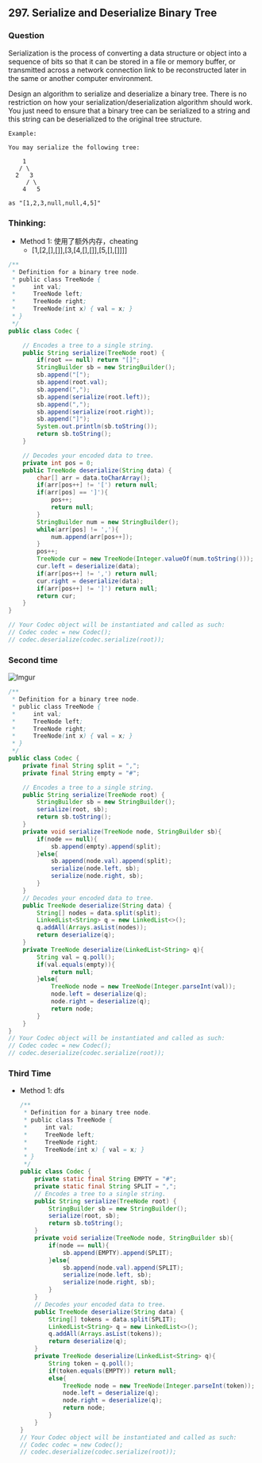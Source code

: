## 297. Serialize and Deserialize Binary Tree

### Question
Serialization is the process of converting a data structure or object into a sequence of bits so that it can be stored in a file or memory buffer, or transmitted across a network connection link to be reconstructed later in the same or another computer environment.

Design an algorithm to serialize and deserialize a binary tree. There is no restriction on how your serialization/deserialization algorithm should work. You just need to ensure that a binary tree can be serialized to a string and this string can be deserialized to the original tree structure.

```
Example:

You may serialize the following tree:

    1
   / \
  2   3
     / \
    4   5

as "[1,2,3,null,null,4,5]"
```

### Thinking:
* Method 1: 使用了额外内存，cheating
	* [1,[2,[],[]],[3,[4,[],[]],[5,[],[]]]]

```Java
/**
 * Definition for a binary tree node.
 * public class TreeNode {
 *     int val;
 *     TreeNode left;
 *     TreeNode right;
 *     TreeNode(int x) { val = x; }
 * }
 */
public class Codec {

    // Encodes a tree to a single string.
    public String serialize(TreeNode root) {
        if(root == null) return "[]";
        StringBuilder sb = new StringBuilder();
        sb.append("[");
        sb.append(root.val);
        sb.append(",");
        sb.append(serialize(root.left));
        sb.append(",");
        sb.append(serialize(root.right));
        sb.append("]");
        System.out.println(sb.toString());
        return sb.toString();
    }

    // Decodes your encoded data to tree.
    private int pos = 0;
    public TreeNode deserialize(String data) {
        char[] arr = data.toCharArray();
        if(arr[pos++] != '[') return null;
        if(arr[pos] == ']'){
            pos++;
            return null;
        }
        StringBuilder num = new StringBuilder();
        while(arr[pos] != ','){
            num.append(arr[pos++]);
        }
        pos++;
        TreeNode cur = new TreeNode(Integer.valueOf(num.toString()));
        cur.left = deserialize(data);
        if(arr[pos++] != ',') return null;
        cur.right = deserialize(data);
        if(arr[pos++] != ']') return null;
        return cur;
    }
}

// Your Codec object will be instantiated and called as such:
// Codec codec = new Codec();
// codec.deserialize(codec.serialize(root));
```

### Second time
![Imgur](https://i.imgur.com/IcQCB2w.png)
```Java
/**
 * Definition for a binary tree node.
 * public class TreeNode {
 *     int val;
 *     TreeNode left;
 *     TreeNode right;
 *     TreeNode(int x) { val = x; }
 * }
 */
public class Codec {
    private final String split = ",";
    private final String empty = "#";

    // Encodes a tree to a single string.
    public String serialize(TreeNode root) {
        StringBuilder sb = new StringBuilder();
        serialize(root, sb);
        return sb.toString();
    }
    private void serialize(TreeNode node, StringBuilder sb){
        if(node == null){
            sb.append(empty).append(split);
        }else{
            sb.append(node.val).append(split);
            serialize(node.left, sb);
            serialize(node.right, sb);
        }
    }
    // Decodes your encoded data to tree.
    public TreeNode deserialize(String data) {
        String[] nodes = data.split(split);
        LinkedList<String> q = new LinkedList<>();
        q.addAll(Arrays.asList(nodes));
        return deserialize(q);
    }
    private TreeNode deserialize(LinkedList<String> q){
        String val = q.poll();
        if(val.equals(empty)){
            return null;
        }else{
            TreeNode node = new TreeNode(Integer.parseInt(val));
            node.left = deserialize(q);
            node.right = deserialize(q);
            return node;
        }
    }
}
// Your Codec object will be instantiated and called as such:
// Codec codec = new Codec();
// codec.deserialize(codec.serialize(root));
```

### Third Time
* Method 1: dfs
  ```Java
  /**
   * Definition for a binary tree node.
   * public class TreeNode {
   *     int val;
   *     TreeNode left;
   *     TreeNode right;
   *     TreeNode(int x) { val = x; }
   * }
   */
  public class Codec {
      private static final String EMPTY = "#";
      private static final String SPLIT = ",";
      // Encodes a tree to a single string.
      public String serialize(TreeNode root) {
          StringBuilder sb = new StringBuilder();
          serialize(root, sb);
          return sb.toString();
      }
      private void serialize(TreeNode node, StringBuilder sb){
          if(node == null){
              sb.append(EMPTY).append(SPLIT);
          }else{
              sb.append(node.val).append(SPLIT);
              serialize(node.left, sb);
              serialize(node.right, sb);
          }
      }
      // Decodes your encoded data to tree.
      public TreeNode deserialize(String data) {
          String[] tokens = data.split(SPLIT);
          LinkedList<String> q = new LinkedList<>();
          q.addAll(Arrays.asList(tokens));
          return deserialize(q);
      }
      private TreeNode deserialize(LinkedList<String> q){
          String token = q.poll();
          if(token.equals(EMPTY)) return null;
          else{
              TreeNode node = new TreeNode(Integer.parseInt(token));
              node.left = deserialize(q);
              node.right = deserialize(q);
              return node;
          }
      }
  }
  // Your Codec object will be instantiated and called as such:
  // Codec codec = new Codec();
  // codec.deserialize(codec.serialize(root));
  ```
